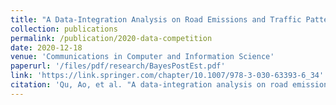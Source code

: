 ```yaml
---
title: "A Data-Integration Analysis on Road Emissions and Traffic Patterns"
collection: publications
permalink: /publication/2020-data-competition
date: 2020-12-18
venue: 'Communications in Computer and Information Science'
paperurl: '/files/pdf/research/BayesPostEst.pdf'
link: 'https://link.springer.com/chapter/10.1007/978-3-030-63393-6_34'
citation: 'Qu, Ao, et al. "A data-integration analysis on road emissions and traffic patterns." Driving Scientific and Engineering Discoveries Through the Convergence of HPC, Big Data and AI: 17th Smoky Mountains Computational Sciences and Engineering Conference, SMC 2020, Oak Ridge, TN, USA, August 26-28, 2020, Revised Selected Papers 17. Springer International Publishing, 2020.'
---
```

